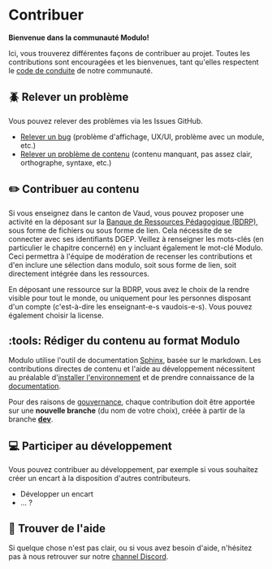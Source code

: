 # Contribuer

**Bienvenue dans la communauté Modulo!** 

Ici, vous trouverez différentes façons de contribuer au projet. Toutes les contributions sont encouragées et les bienvenues, tant qu'elles respectent le [code de conduite](CODE_OF_CONDUCT.md) de notre communauté.


## :beetle: Relever un problème
Vous pouvez relever des problèmes via les Issues GitHub. 

- [Relever un bug](https://github.com/edunumsec2/book/issues/new?assignees=redelman&labels=bug&template=bug-report.yml&title=%5BBug%5D%3A+) (problème d'affichage, UX/UI, problème avec un module, etc.)
- [Relever un problème de contenu](https://github.com/edunumsec2/book/issues/new?assignees=mihersch&labels=contenu&template=suggestion-contenu.yml&title=%5BContenu%5D%3A+) (contenu manquant, pas assez clair, orthographe, syntaxe, etc.)

## :pencil2: Contribuer au contenu
Si vous enseignez dans le canton de Vaud, vous pouvez proposer une activité en la déposant sur la
[Banque de Ressources Pédagogique (BDRP)](https://www.bdrp.ch), sous forme de fichiers ou sous forme
de lien. Cela nécessite de se connecter avec ses identifiants DGEP. Veillez à renseigner les mots-clés
(en particulier le chapitre concerné) en y incluant également le mot-clé Modulo. Ceci permettra à l'équipe
de modération de recenser les contributions et d'en inclure une sélection dans modulo, soit sous forme de lien,
soit directement intégrée dans les ressources.

En déposant une ressource sur la BDRP, vous avez le choix de la rendre visible pour tout le monde, ou uniquement
pour les personnes disposant d'un compte (c'est-à-dire les enseignant-e-s vaudois-e-s). Vous pouvez également choisir
la license. 

## :tools: Rédiger du contenu au format Modulo

Modulo utilise l'outil de documentation [Sphinx](https://www.sphinx-doc.org), basée sur le markdown. Les contributions directes de contenu et
l'aide au développement nécessitent au préalable d'[installer l'environnement](doc/installation.md)
et de prendre connaissance de la [documentation](doc/README.md).

Pour des raisons de [gouvernance](GOVERNANCE.md), chaque contribution doit être apportée sur une **nouvelle branche** (du nom de votre choix), créée à partir de la branche **[dev](https://github.com/edunumsec2/book/tree/dev)**.


<!-- Vous pouvez directement proposer du contenu à ajouter dans les ressources. -->

<!--   - [Rédiger une Activité](doc/activite.md) -->
<!--   - [Liste des directives disponibles](doc/directives.md) -->

## :computer: Participer au développement
Vous pouvez contribuer au développement, par exemple si vous souhaitez créer un encart à la disposition d'autres contributeurs.
  - Développer un encart
  - ... ?

## :raising_hand: Trouver de l'aide
Si quelque chose n'est pas clair, ou si vous avez besoin d'aide, n'hésitez pas à nous retrouver sur notre [channel Discord](https://discord.gg/b8qu79t6HQ).
